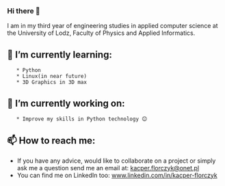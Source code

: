 ### Hi there 👋

I am in my third year of engineering studies in applied computer science at the University of Lodz, Faculty of Physics and Applied Informatics.

## 🌱 I’m currently learning:
       * Python
       * Linux(in near future)
       * 3D Graphics in 3D max
## 🔭 I’m currently working on:
       * Improve my skills in Python technology 😊
## 📫 How to reach me:
* If you have any advice, would like to collaborate on a project or simply ask me a question send me an email at: kacper.florczyk@onet.pl
* You can find me on LinkedIn too: www.linkedin.com/in/kacper-florczyk
<!--
**KacFlor/KacFlor** is a ✨ _special_ ✨ repository because its `README.md` (this file) appears on your GitHub profile.

Here are some ideas to get you started:

- 🔭 I’m currently working on ...
- 🌱 I’m currently learning ...
- 👯 I’m looking to collaborate on ...
- 🤔 I’m looking for help with ...
- 💬 Ask me about ...
- 📫 How to reach me: ...
- 😄 Pronouns: ...
- ⚡ Fun fact: ...
-->
